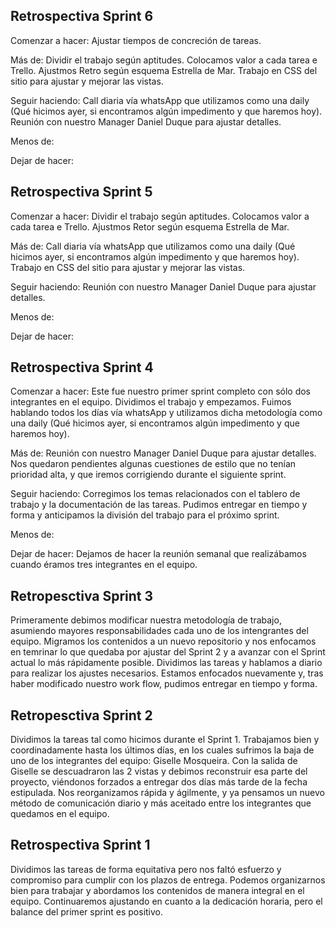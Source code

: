 ## Retrospectiva Sprint 6
Comenzar a hacer: Ajustar tiempos de concreción de tareas.

Más de: Dividir el trabajo según aptitudes. Colocamos valor a cada tarea e Trello. Ajustmos Retro según esquema Estrella de Mar.  Trabajo en CSS del sitio para ajustar y mejorar las vistas.

Seguir haciendo: Call diaria vía whatsApp que utilizamos como una daily (Qué hicimos ayer, si encontramos algún impedimento y que haremos hoy). Reunión con nuestro Manager Daniel Duque para ajustar detalles. 

Menos de:

Dejar de hacer: 


## Retrospectiva Sprint 5
Comenzar a hacer: Dividir el trabajo según aptitudes. Colocamos valor a cada tarea e Trello. Ajustmos Retor según esquema Estrella de Mar. 

Más de: Call diaria vía whatsApp que utilizamos como una daily (Qué hicimos ayer, si encontramos algún impedimento y que haremos hoy). Trabajo en CSS del sitio para ajustar y mejorar las vistas.

Seguir haciendo: Reunión con nuestro Manager Daniel Duque para ajustar detalles. 

Menos de:

Dejar de hacer: 


## Retrospectiva Sprint 4
Comenzar a hacer: Este fue nuestro primer sprint completo con sólo dos integrantes en el equipo. Dividimos el trabajo y empezamos. Fuimos hablando todos los días vía whatsApp y utilizamos dicha metodología como una daily (Qué hicimos ayer, si encontramos algún impedimento y que haremos hoy). 

Más de: Reunión con nuestro Manager Daniel Duque para ajustar detalles. Nos quedaron pendientes algunas cuestiones de estilo que no tenían prioridad alta, y que iremos corrigiendo durante el siguiente sprint.

Seguir haciendo: Corregimos los temas relacionados con el tablero de trabajo y la documentación de las tareas. Pudimos entregar en tiempo y forma y anticipamos la división del trabajo para el próximo sprint.

Menos de:

Dejar de hacer: Dejamos de hacer la reunión semanal que realizábamos cuando éramos tres integrantes en el equipo.


## Retropesctiva Sprint 3
Primeramente debimos modificar nuestra metodología de trabajo, asumiendo mayores responsabilidades cada uno de los intengrantes del equipo. Migramos los contenidos a un nuevo repositorio y nos enfocamos en temrinar lo que quedaba por ajustar del Sprint 2 y a avanzar con el Sprint actual lo más rápidamente posible. Dividimos las tareas y hablamos a diario para realizar los ajustes necesarios. Estamos enfocados nuevamente y, tras haber modificado nuestro work flow, pudimos entregar en tiempo y forma.


## Retropesctiva Sprint 2
Dividimos la tareas tal como hicimos durante el Sprint 1. Trabajamos bien y coordinadamente hasta los últimos días, en los cuales sufrimos la baja de uno de los integrantes del equipo: Giselle Mosqueira. Con la salida de Giselle se descuadraron las 2 vistas y debimos reconstruir esa parte del proyecto, viéndonos forzados a entregar dos días más tarde de la fecha estipulada. Nos reorganizamos rápida y ágilmente, y ya pensamos un nuevo método de comunicación diario y más aceitado entre los integrantes que quedamos en el equipo.


## Retrospectiva Sprint 1
Dividimos las tareas de forma equitativa pero nos faltó esfuerzo y compromiso para cumplir con los plazos de entrega. Podemos organizarnos bien para trabajar y abordamos los contenidos de manera integral en el equipo. Continuaremos ajustando en cuanto a la dedicación horaria, pero el balance del primer sprint es positivo.

